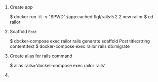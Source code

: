 1. Create app

    $ docker run -it -v "$PWD":/app:cached flgl/rails:5.2.2 new railor
    $ cd railor

2. Scaffold `Post`

    $ docker-compose exec railor rails generate scaffold Post title:string content:text
    $ docker-compose exec railor rails db:migrate

3. Create alias for rails command

    $ alias rails='docker-compose exec railor rails'

4.  
